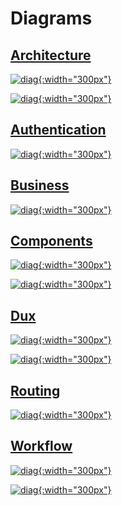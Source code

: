 # Diagrams

## [Architecture](Architecture) ###

[![diag](../design/design.007.png){:width="300px"}](Architecture#overview)

[![diag](../design/design.008.png){:width="300px"}](Architecture#dux)

## [Authentication](Authentication) ###

[![diag](../design/design.003.png){:width="300px"}](Authentication)

## [Business](Business) ###

[![diag](../design/design.013.png){:width="300px"}](Business#consolidation)

## [Components](Components)

[![diag](../design/design.010.png){:width="300px"}](Components#errorboundary)

[![diag](../design/design.009.png){:width="300px"}](Components#relselect)

## [Dux](Dux)

[![diag](../design/design.002.png){:width="300px"}](Dux#filters)

[![diag](../design/design.005.png){:width="300px"}](Dux#notes)

## [Routing](Routing)

[![diag](../design/design.006.png){:width="300px"}](Routing#routing)

## [Workflow](Workflow)

[![diag](../design/design.011.png){:width="300px"}](Workflow#description)

[![diag](../design/design.012.png){:width="300px"}](Workflow#wiring)
